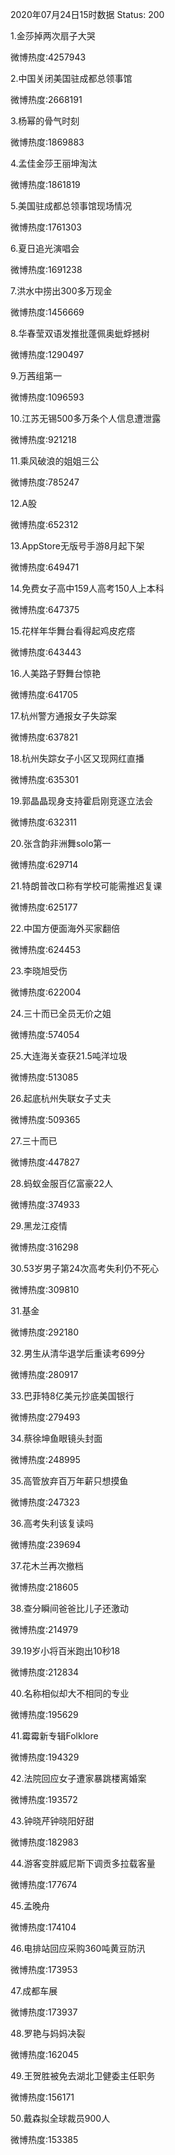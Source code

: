 2020年07月24日15时数据
Status: 200

1.金莎掉两次扇子大哭

微博热度:4257943

2.中国关闭美国驻成都总领事馆

微博热度:2668191

3.杨幂的骨气时刻

微博热度:1869883

4.孟佳金莎王丽坤淘汰

微博热度:1861819

5.美国驻成都总领事馆现场情况

微博热度:1761303

6.夏日追光演唱会

微博热度:1691238

7.洪水中捞出300多万现金

微博热度:1456669

8.华春莹双语发推批蓬佩奥蚍蜉撼树

微博热度:1290497

9.万茜组第一

微博热度:1096593

10.江苏无锡500多万条个人信息遭泄露

微博热度:921218

11.乘风破浪的姐姐三公

微博热度:785247

12.A股

微博热度:652312

13.AppStore无版号手游8月起下架

微博热度:649471

14.免费女子高中159人高考150人上本科

微博热度:647375

15.花样年华舞台看得起鸡皮疙瘩

微博热度:643443

16.人美路子野舞台惊艳

微博热度:641705

17.杭州警方通报女子失踪案

微博热度:637821

18.杭州失踪女子小区又现网红直播

微博热度:635301

19.郭晶晶现身支持霍启刚竞逐立法会

微博热度:632311

20.张含韵非洲舞solo第一

微博热度:629714

21.特朗普改口称有学校可能需推迟复课

微博热度:625177

22.中国方便面海外买家翻倍

微博热度:624453

23.李晓旭受伤

微博热度:622004

24.三十而已全员无价之姐

微博热度:574054

25.大连海关查获21.5吨洋垃圾

微博热度:513085

26.起底杭州失联女子丈夫

微博热度:509365

27.三十而已

微博热度:447827

28.蚂蚁金服百亿富豪22人

微博热度:374933

29.黑龙江疫情

微博热度:316298

30.53岁男子第24次高考失利仍不死心

微博热度:309810

31.基金

微博热度:292180

32.男生从清华退学后重读考699分

微博热度:280917

33.巴菲特8亿美元抄底美国银行

微博热度:279493

34.蔡徐坤鱼眼镜头封面

微博热度:248995

35.高管放弃百万年薪只想摸鱼

微博热度:247323

36.高考失利该复读吗

微博热度:239694

37.花木兰再次撤档

微博热度:218605

38.查分瞬间爸爸比儿子还激动

微博热度:214979

39.19岁小将百米跑出10秒18

微博热度:212834

40.名称相似却大不相同的专业

微博热度:195629

41.霉霉新专辑Folklore

微博热度:194329

42.法院回应女子遭家暴跳楼离婚案

微博热度:193572

43.钟晓芹钟晓阳好甜

微博热度:182983

44.游客变胖威尼斯下调贡多拉载客量

微博热度:177674

45.孟晚舟

微博热度:174104

46.电排站回应采购360吨黄豆防汛

微博热度:173953

47.成都车展

微博热度:173937

48.罗艳与妈妈决裂

微博热度:162045

49.王贺胜被免去湖北卫健委主任职务

微博热度:156171

50.戴森拟全球裁员900人

微博热度:153385

